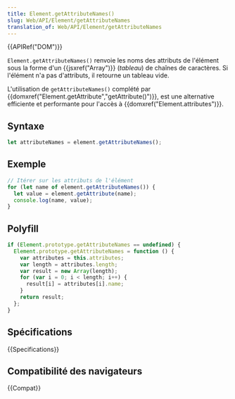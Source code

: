 ```yaml
---
title: Element.getAttributeNames()
slug: Web/API/Element/getAttributeNames
translation_of: Web/API/Element/getAttributeNames
---
```


{{APIRef("DOM")}}

`Element.getAttributeNames()` renvoie les noms des attributs de l'élément sous la forme d'un {{jsxref("Array")}} (_tableau_) de chaînes de caractères. Si l'élément n'a pas d'attributs, il retourne un tableau vide.

L'utilisation de `getAttributeNames()` complété par {{domxref("Element.getAttribute","getAttribute()")}}, est une alternative efficiente et performante pour l'accès à {{domxref("Element.attributes")}}.

## Syntaxe

```js
let attributeNames = element.getAttributeNames();
```

## Exemple

```js
// Itérer sur les attributs de l'élément
for (let name of element.getAttributeNames()) {
  let value = element.getAttribute(name);
  console.log(name, value);
}
```

## Polyfill

```js
if (Element.prototype.getAttributeNames == undefined) {
  Element.prototype.getAttributeNames = function () {
    var attributes = this.attributes;
    var length = attributes.length;
    var result = new Array(length);
    for (var i = 0; i < length; i++) {
      result[i] = attributes[i].name;
    }
    return result;
  };
}
```

## Spécifications

{{Specifications}}

## Compatibilité des navigateurs

{{Compat}}
